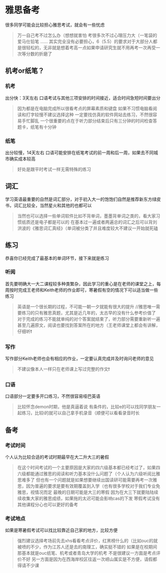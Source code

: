 # 雅思备考
很多同学可能会比较担心雅思考试，就会有一些忧虑
> 万一自己考不过怎么办（想想就害怕
> 考很多次不过心理压力大（一笔袋的爱马仕铅笔
> ......
其实完全没有必要担心，6（5.5）的要求对于大部分人都是很轻松的，无非就是想着考高一点如果申请研究生就不用再考一次再受一次等分数的折磨了
## 机考or纸笔？
### 机考
出分快：3天左右
口语考试与其他三项安排的时间接近，适合时间急短时间要出分
> 因为都是在电脑完成所以很看考点的屏幕素质和键盘
> 如果不习惯电脑看阅读和打字较慢不建议选择这种
> 一定要找仿真的软件网站去练习，不然很容易手忙脚乱
> 一个很重要的点在于听力部分结束后只有三分钟的时间检查答题卡，纸笔有十分钟
### 纸笔
出分较慢，14天左右
口语可能安排在纸笔考试的前一周和后一周，如果去不同城市确实成本较高
> 好处是跟平时考试一样无需特殊的练习
## 词汇
学习英语最重要的自然是词汇部分，对于初入大一的饱饱们自然是推荐新东方绿皮书，词汇比较全，当然星火和其他的也都可以
> 当然也可以选择一些单词软件比如不背单词，墨墨背单词之类的，看大家习惯纸质还是电子都是可以的
在基本过一遍或者两遍总的词汇之后可以背刘洪波的《雅思词汇真经》（单词被分类了并且难度较大不建议一开始就死磕
## 练习
恭喜你已经完成了最基本的单词环节，接下来就是练习
### 听阅
首先要明确大一大二课程较多种类繁杂，因此学习的重心是在老师的课堂之上，每周按时完成王老师和Keith老师的作业即可，寒暑假有空的情况下可以适当做一些练习
> 英语是一个很长期的过程，不可能一朝一夕就能有很大的提升
> //雅思唯一需要练习的只有雅思真题，尤其是近几年的，太古早的没有什么参考价值了
> 对于完成的练习不能就单纯的对个答案就结束了，听力部分需要重新听一遍甚至几遍原文，阅读也要找到答案所在的地方（王老师课堂上都会有讲解，仔细听❗
### 写作
写作部分Keith老师也会有相应的作业，一定要认真完成并及时询问老师的意见
> 不建议像本人一样只在老师课上写过完整的作文❗
### 口语
口语部分一定要多开口练习，不然很容易哑巴英语
> 比较怀念demon时期，他是真逼着说
> 有条件的，比较e的可以找同学朋友一起练习，比较i的就可以自己拿手机录音（顺便可以看看录音时长
## 备考
### 考试时间
个人认为比较合适的考试时期最早在大二升大三的暑假
> 在这个时间考试的一个主要原因是大家的四六级基本都已经考过了，如果四六级都能通过雅思的阅读和听力基本没什么问题了（个人认为六级听阅比雅思难多了
> 但也有一个问题就是如果想要继续出国读研可能需要再考一次雅思，因为普遍的要求是要有效期覆盖到入学（也有很多学校对于我们专业免雅思，视情况而定
最晚的日期可能是大三的寒假
> 因为在大三下就要陆陆续续收集大家的雅思成绩，如果拖的太迟可能会影响cas的下发
> 寒假考试没有其他课程分心也可以更好的备考
### 考试地点
如果是寒暑假考试可以找比较靠近自己家的地方，比较方便
> 强烈建议选择考场前先去xhs看看考点评价，红黑榜什么的（比如ouc的就被喷的不少，作为江苏人还是去的南理工，确实挺不错的
如果是在校期间那基本就是ouc纸笔、机考或者青岛大学的机考
> 不是很建议一方面是考点评价不好
> 另一方面是因为在西海岸校区往返一次崂山属实是不方便，请假都得请不少课
